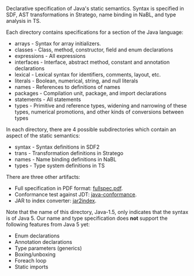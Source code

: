Declarative specification of Java's static semantics.
Syntax is specified in SDF, AST transformations in Stratego, name binding in NaBL, and type analysis in TS.


Each directory contains specifications for a section of the Java language:

* arrays  - Syntax for array initializers.
* classes - Class, method, constructor, field and enum declarations
* expressions - All expressions
* interfaces - Interface, abstract method, constant and annotation declarations
* lexical - Lexical syntax for identifiers, comments, layout, etc.
* literals - Boolean, numerical, string, and null literals
* names - References to definitions of names
* packages - Compilation unit, package, and import declarations
* statements - All statements
* types - Primitive and reference types, widening and narrowing of these types, numerical promotions, and other kinds of conversions between types


In each directory, there are 4 possible subdirectories which contain an aspect of the static semantics:

* syntax - Syntax definitions in SDF2
* trans - Transformation definitions in Stratego
* names - Name binding definitions in NaBL
* types - Type system definitions in TS

There are three other artifacts:
* Full specification in PDF format: [fullspec.pdf](https://github.com/metaborg/java-front/releases/download/java-3-spec-1.0/fullspec.pdf).
* Conformance test against JDT: [java-conformance](../../../java-conformance).
* JAR to index converter: [jar2index](../../../java-jar2index).


Note that the name of this directory, Java-1.5, only indicates that the syntax is of Java 5.
Our name and type specification does __not__ support the following features from Java 5 yet:

* Enum declarations
* Annotation declarations
* Type parameters (generics)
* Boxing/unboxing
* Foreach loop
* Static imports
